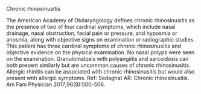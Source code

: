 Chronic rhinosinusitis

The American Academy of Otolaryngology defines chronic rhinosinusitis as the presence of two of four
cardinal symptoms, which include nasal drainage, nasal obstruction, facial pain or pressure, and hyposmia
or anosmia, along with objective signs on examination or radiographic studies. This patient has three
cardinal symptoms of chronic rhinosinusitis and objective evidence on the physical examination. No nasal
polyps were seen on the examination. Granulomatosis with polyangiitis and sarcoidosis can both present
similarly but are uncommon causes of chronic rhinosinusitis. Allergic rhinitis can be associated with
chronic rhinosinusitis but would also present with allergic symptoms.
Ref: Sedaghat AR: Chronic rhinosinusitis. Am Fam Physician 2017;96(8):500-506.